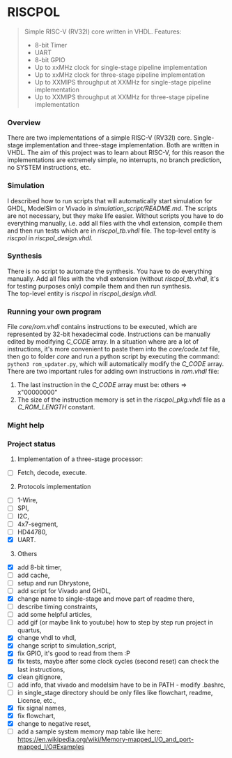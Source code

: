 # RISCPOL
> Simple RISC-V (RV32I) core written in VHDL. Features:
> - 8-bit Timer
> - UART
> - 8-bit GPIO
> - Up to xxMHz clock for single-stage pipeline implementation
> - Up to xxMHz clock for three-stage pipeline implementation
> - Up to XXMIPS throughput at XXMHz for single-stage pipeline implementation
> - Up to XXMIPS throughput at XXMHz for three-stage pipeline implementation

### Overview
There are two implementations of a simple RISC-V (RV32I) core. Single-stage
implementation and three-stage implementation. Both are written in VHDL. The aim
of this project was to learn about RISC-V, for this reason the implementations
are extremely simple, no interrupts, no branch prediction, no SYSTEM
instructions, etc.

### Simulation
I described how to run scripts that will automatically start simulation for
GHDL, ModelSim or Vivado in *simulation_script/README.md*. The scripts are not
necessary, but they make life easier. Without scripts you have to do everything
manually, i.e. add all files with the vhdl extension, compile them and then run
tests which are in *riscpol_tb.vhdl* file. The top-level entity is *riscpol* in
*riscpol_design.vhdl*.

### Synthesis
There is no script to automate the synthesis. You have to do everything
manually. Add all files with the vhdl extension (without *riscpol_tb.vhdl*, it's
for testing purposes only) compile them and then run synthesis. <br/>
The top-level entity is *riscpol* in *riscpol_design.vhdl*.

### Running your own program
File *core/rom.vhdl* contains instructions to be executed, which are represented
by 32-bit hexadecimal code. Instructions can be manually edited by modifying
*C_CODE* array. In a situation where are a lot of instructions, it's more
convenient to paste them into the *core/code.txt* file, then go to folder *core*
and run a python script by executing the command: `python3 rom_updater.py`,
which will automatically modify the *C_CODE* array. <br/>
There are two important rules for adding own instructions in *rom.vhdl* file:
1. The last instruction in the *C_CODE* array must be: others => x"00000000"
2. The size of the instruction memory is set in the *riscpol_pkg.vhdl* file as a
*C_ROM_LENGTH* constant.

### Might help

### Project status
1. Implementation of a three-stage processor:
- [ ] Fetch, decode, execute.
2. Protocols implementation
- [ ] 1-Wire,
- [ ] SPI,
- [ ] I2C,
- [ ] 4x7-segment,
- [ ] HD44780,
- [x] UART.
3. Others
- [x] add 8-bit timer,
- [ ] add cache,
- [ ] setup and run Dhrystone,
- [ ] add script for Vivado and GHDL,
- [x] change name to single-stage and move part of readme there,
- [ ] describe timing constraints,
- [ ] add some helpful articles,
- [ ] add gif (or maybe link to youtube) how to step by step run project in
quartus,
- [x] change vhdl to vhdl,
- [x] change script to simulation_script,
- [x] fix GPIO, it's good to read from them :P
- [x] fix tests, maybe after some clock cycles (second reset) can check the last
instructions,
- [x] clean gitignore,
- [ ] add info, that vivado and modelsim have to be in PATH - modify .bashrc,
- [ ] in single_stage directory should be only files like flowchart, readme,
    License, etc.,
- [x] fix signal names,
- [x] fix flowchart,
- [x] change to negative reset,
- [ ] add a sample system memory map table like here:
    https://en.wikipedia.org/wiki/Memory-mapped_I/O_and_port-mapped_I/O#Examples
